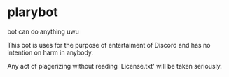 # plarybot
bot can do anything uwu

This bot is uses for the purpose of entertaiment of Discord and has no intention on harm in anybody.

Any act of plagerizing without reading 'License.txt' will be taken seriously.



